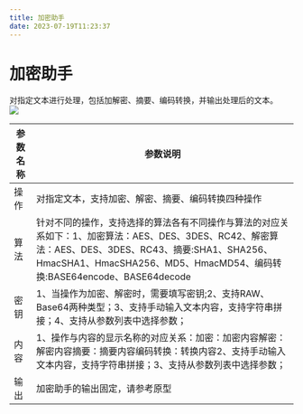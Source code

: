 ```yaml
---
title: 加密助手
date: 2023-07-19T11:23:37
---
```


# 加密助手

对指定文本进行处理，包括加解密、摘要、编码转换，并输出处理后的文本。  
![](http://apaas.wxchina.com:8881/wp-content/uploads/iamge.png)

|参数名称|参数说明|
|---|---|
|操作|对指定文本，支持加密、解密、摘要、编码转换四种操作|
|算法|针对不同的操作，支持选择的算法各有不同操作与算法的对应关系如下：1、加密算法：AES、DES、3DES、RC42、解密算法：AES、DES、3DES、RC43、摘要:SHA1、SHA256、HmacSHA1、HmacSHA256、MD5、HmacMD54、编码转换:BASE64encode、BASE64decode|
|密钥|1、当操作为加密、解密时，需要填写密钥;2、支持RAW、Base64两种类型；3、支持手动输入文本内容，支持字符串拼接；4、支持从参数列表中选择参数；|
|内容|1、操作与内容的显示名称的对应关系：加密：加密内容解密：解密内容摘要：摘要内容编码转换：转换内容2、支持手动输入文本内容，支持字符串拼接；3、支持从参数列表中选择参数；|
|输出|加密助手的输出固定，请参考原型|